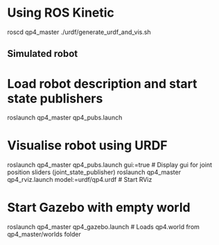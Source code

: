 # Using ROS Kinetic

roscd qp4_master
./urdf/generate_urdf_and_vis.sh

## Simulated robot ##
# Load robot description and start state publishers
roslaunch qp4_master qp4_pubs.launch

# Visualise robot using URDF
roslaunch qp4_master qp4_pubs.launch gui:=true   				    # Display gui for joint position sliders (joint_state_publisher)
roslaunch qp4_master qp4_rviz.launch model:=urdf/qp4.urdf  			# Start RViz

# Start Gazebo with empty world
roslaunch qp4_master qp4_gazebo.launch                              # Loads qp4.world from qp4_master/worlds folder



